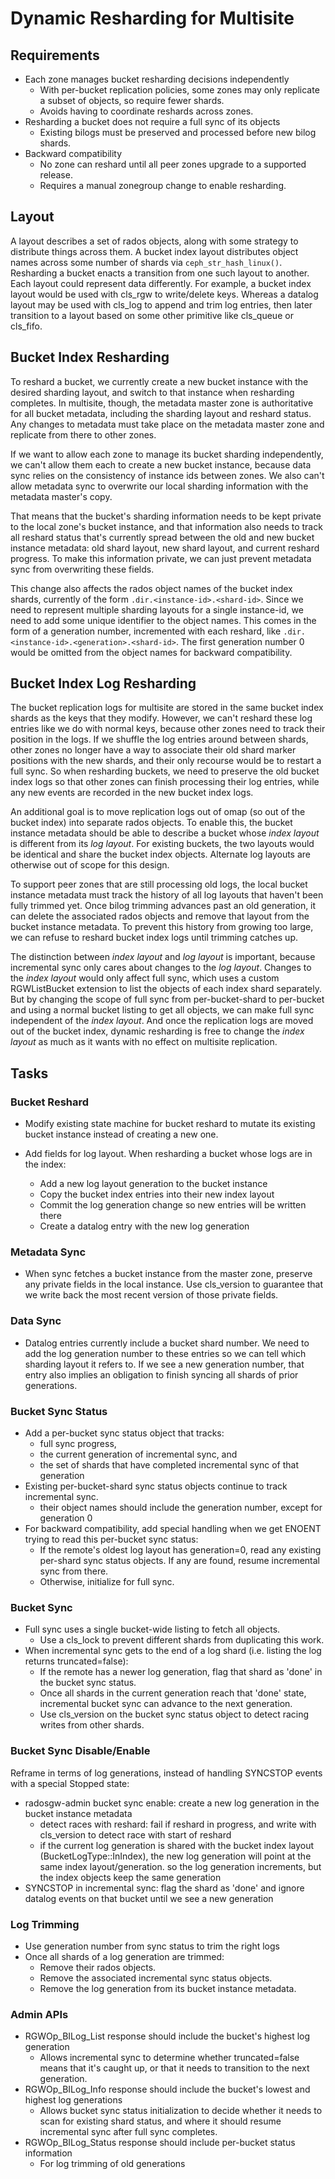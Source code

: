 # Dynamic Resharding for Multisite

## Requirements

* Each zone manages bucket resharding decisions independently
    - With per-bucket replication policies, some zones may only replicate a subset of objects, so require fewer shards.
    - Avoids having to coordinate reshards across zones.
* Resharding a bucket does not require a full sync of its objects
    - Existing bilogs must be preserved and processed before new bilog shards.
* Backward compatibility
    - No zone can reshard until all peer zones upgrade to a supported release.
    - Requires a manual zonegroup change to enable resharding.

## Layout

A layout describes a set of rados objects, along with some strategy to distribute things across them. A bucket index layout distributes object names across some number of shards via `ceph_str_hash_linux()`. Resharding a bucket enacts a transition from one such layout to another. Each layout could represent data differently. For example, a bucket index layout would be used with cls_rgw to write/delete keys. Whereas a datalog layout may be used with cls_log to append and trim log entries, then later transition to a layout based on some other primitive like cls_queue or cls_fifo.

## Bucket Index Resharding

To reshard a bucket, we currently create a new bucket instance with the desired sharding layout, and switch to that instance when resharding completes. In multisite, though, the metadata master zone is authoritative for all bucket metadata, including the sharding layout and reshard status. Any changes to metadata must take place on the metadata master zone and replicate from there to other zones.

If we want to allow each zone to manage its bucket sharding independently, we can't allow them each to create a new bucket instance, because data sync relies on the consistency of instance ids between zones. We also can't allow metadata sync to overwrite our local sharding information with the metadata master's copy.

That means that the bucket's sharding information needs to be kept private to the local zone's bucket instance, and that information also needs to track all reshard status that's currently spread between the old and new bucket instance metadata: old shard layout, new shard layout, and current reshard progress. To make this information private, we can just prevent metadata sync from overwriting these fields.

This change also affects the rados object names of the bucket index shards, currently of the form `.dir.<instance-id>.<shard-id>`. Since we need to represent multiple sharding layouts for a single instance-id, we need to add some unique identifier to the object names. This comes in the form of a generation number, incremented with each reshard, like `.dir.<instance-id>.<generation>.<shard-id>`. The first generation number 0 would be omitted from the object names for backward compatibility.

## Bucket Index Log Resharding

The bucket replication logs for multisite are stored in the same bucket index
shards as the keys that they modify. However, we can't reshard these log
entries like we do with normal keys, because other zones need to track their
position in the logs. If we shuffle the log entries around between shards,
other zones no longer have a way to associate their old shard marker positions
with the new shards, and their only recourse would be to restart a full sync.
So when resharding buckets, we need to preserve the old bucket index logs so
that other zones can finish processing their log entries, while any new events
are recorded in the new bucket index logs.

An additional goal is to move replication logs out of omap (so out of the bucket index) into separate rados objects. To enable this, the bucket instance metadata should be able to describe a bucket whose *index layout* is different from its *log layout*. For existing buckets, the two layouts would be identical and share the bucket index objects. Alternate log layouts are otherwise out of scope for this design.

To support peer zones that are still processing old logs, the local bucket instance metadata must track the history of all log layouts that haven't been fully trimmed yet. Once bilog trimming advances past an old generation, it can delete the associated rados objects and remove that layout from the bucket instance metadata. To prevent this history from growing too large, we can refuse to reshard bucket index logs until trimming catches up.

The distinction between *index layout* and *log layout* is important, because incremental sync only cares about changes to the *log layout*. Changes to the *index layout* would only affect full sync, which uses a custom RGWListBucket extension to list the objects of each index shard separately. But by changing the scope of full sync from per-bucket-shard to per-bucket and using a normal bucket listing to get all objects, we can make full sync independent of the *index layout*. And once the replication logs are moved out of the bucket index, dynamic resharding is free to change the *index layout* as much as it wants with no effect on multisite replication.

## Tasks

### Bucket Reshard

* Modify existing state machine for bucket reshard to mutate its existing bucket instance instead of creating a new one.

* Add fields for log layout. When resharding a bucket whose logs are in the index:
    - Add a new log layout generation to the bucket instance
    - Copy the bucket index entries into their new index layout
    - Commit the log generation change so new entries will be written there
    - Create a datalog entry with the new log generation

### Metadata Sync

* When sync fetches a bucket instance from the master zone, preserve any private fields in the local instance. Use cls_version to guarantee that we write back the most recent version of those private fields.

### Data Sync

* Datalog entries currently include a bucket shard number. We need to add the log generation number to these entries so we can tell which sharding layout it refers to. If we see a new generation number, that entry also implies an obligation to finish syncing all shards of prior generations.

### Bucket Sync Status

* Add a per-bucket sync status object that tracks:
    - full sync progress,
    - the current generation of incremental sync, and
    - the set of shards that have completed incremental sync of that generation
* Existing per-bucket-shard sync status objects continue to track incremental sync.
    - their object names should include the generation number, except for generation 0
* For backward compatibility, add special handling when we get ENOENT trying to read this per-bucket sync status:
    - If the remote's oldest log layout has generation=0, read any existing per-shard sync status objects. If any are found, resume incremental sync from there.
    - Otherwise, initialize for full sync.

### Bucket Sync

* Full sync uses a single bucket-wide listing to fetch all objects.
    - Use a cls_lock to prevent different shards from duplicating this work.
* When incremental sync gets to the end of a log shard (i.e. listing the log returns truncated=false):
    - If the remote has a newer log generation, flag that shard as 'done' in the bucket sync status.
    - Once all shards in the current generation reach that 'done' state, incremental bucket sync can advance to the next generation.
    - Use cls_version on the bucket sync status object to detect racing writes from other shards.

### Bucket Sync Disable/Enable

Reframe in terms of log generations, instead of handling SYNCSTOP events with a special Stopped state:

* radosgw-admin bucket sync enable: create a new log generation in the bucket instance metadata
    - detect races with reshard: fail if reshard in progress, and write with cls_version to detect race with start of reshard
    - if the current log generation is shared with the bucket index layout (BucketLogType::InIndex), the new log generation will point at the same index layout/generation. so the log generation increments, but the index objects keep the same generation
* SYNCSTOP in incremental sync: flag the shard as 'done' and ignore datalog events on that bucket until we see a new generation

### Log Trimming

* Use generation number from sync status to trim the right logs
* Once all shards of a log generation are trimmed:
    - Remove their rados objects.
    - Remove the associated incremental sync status objects.
    - Remove the log generation from its bucket instance metadata.

### Admin APIs

* RGWOp_BILog_List response should include the bucket's highest log generation
    - Allows incremental sync to determine whether truncated=false means that it's caught up, or that it needs to transition to the next generation.
* RGWOp_BILog_Info response should include the bucket's lowest and highest log generations
    - Allows bucket sync status initialization to decide whether it needs to scan for existing shard status, and where it should resume incremental sync after full sync completes.
* RGWOp_BILog_Status response should include per-bucket status information
    - For log trimming of old generations
